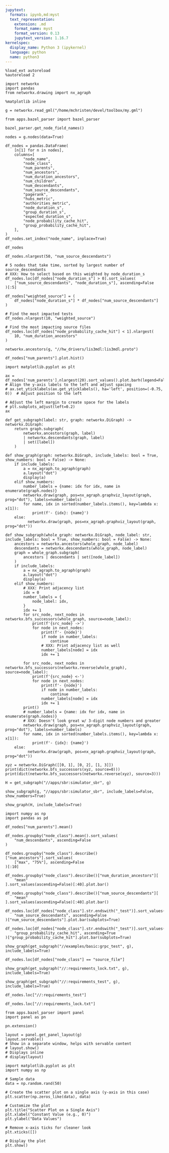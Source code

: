 ```yaml
---
jupytext:
  formats: ipynb,md:myst
  text_representation:
    extension: .md
    format_name: myst
    format_version: 0.13
    jupytext_version: 1.16.7
kernelspec:
  display_name: Python 3 (ipykernel)
  language: python
  name: python3
---
```


```{code-cell} ipython3
%load_ext autoreload
%autoreload 2
```

```{code-cell} ipython3
import networkx
import pandas
from networkx.drawing import nx_agraph
```

```{code-cell} ipython3
%matplotlib inline
```

```{code-cell} ipython3
g = networkx.read_gml("/home/mchristen/devel/toolbox/my.gml")
```

```{code-cell} ipython3
from apps.bazel_parser import bazel_parser
```

```{code-cell} ipython3
bazel_parser.get_node_field_names()
```

```{code-cell} ipython3
nodes = g.nodes(data=True)
```

```{code-cell} ipython3
df_nodes = pandas.DataFrame(
    [n[1] for n in nodes],
    columns=[
        "node_name",
        "node_class",
        "num_parents",
        "num_ancestors",
        "num_duration_ancestors",
        "num_children",
        "num_descendants",
        "num_source_descendants",
        "pagerank",
        "hubs_metric",
        "authorities_metric",
        "node_duration_s",
        "group_duration_s",
        "expected_duration_s",
        "node_probability_cache_hit",
        "group_probability_cache_hit",
    ],
)
df_nodes.set_index("node_name", inplace=True)
```

```{code-cell} ipython3
df_nodes
```

```{code-cell} ipython3
df_nodes.nlargest(50, "num_source_descendants")
```

```{code-cell} ipython3
# 5 nodes that take time, sorted by largest number of source_descendants
# XXX: How to select based on this weighted by node_duration_s
df_nodes.loc[df_nodes["node_duration_s"] > 0].sort_values(
    ["num_source_descendants", "node_duration_s"], ascending=False
)[:5]
```

```{code-cell} ipython3
df_nodes["weighted_source"] = (
    df_nodes["node_duration_s"] * df_nodes["num_source_descendants"]
)
```

```{code-cell} ipython3
# Find the most impacted tests
df_nodes.nlargest(10, "weighted_source")
```

```{code-cell} ipython3
# Find the most impacting source files
df_nodes.loc[df_nodes["node_probability_cache_hit"] < 1].nlargest(
    10, "num_duration_ancestors"
)
```

```{code-cell} ipython3
networkx.ancestors(g, "//hw_drivers/lis3mdl:lis3mdl.proto")
```

```{code-cell} ipython3
df_nodes["num_parents"].plot.hist()
```

```{code-cell} ipython3
import matplotlib.pyplot as plt

ax = df_nodes['num_parents'].nlargest(20).sort_values().plot.barh(legend=False)
# Align the y-axis labels to the left and adjust spacing
# ax.set_yticklabels(ax.get_yticklabels(), ha='left', position=(-0.75, 0))  # Adjust position to the left

# Adjust the left margin to create space for the labels
# plt.subplots_adjust(left=0.2)
ax
```

```{code-cell} ipython3
def get_subgraph(label: str, graph: networkx.DiGraph) -> networkx.DiGraph:
    return graph.subgraph(
        networkx.ancestors(graph, label)
        | networkx.descendants(graph, label)
        | set([label])
    )
```

```{code-cell} ipython3
def show_graph(graph: networkx.DiGraph, include_labels: bool = True, show_numbers: bool = False) -> None:
    if include_labels:
        a = nx_agraph.to_agraph(graph)
        a.layout("dot")
        display(a)
    elif show_numbers:
        number_labels = {name: idx for idx, name in enumerate(graph.nodes)}
        networkx.draw(graph, pos=nx_agraph.graphviz_layout(graph, prog="dot"), labels=number_labels)
        for name, idx in sorted(number_labels.items(), key=lambda x: x[1]):
            print(f'- {idx}: {name}')
    else:
          networkx.draw(graph, pos=nx_agraph.graphviz_layout(graph, prog="dot"))
```

```{code-cell} ipython3
def show_subgraph(whole_graph: networkx.DiGraph, node_label: str, include_labels: bool = True, show_numbers: bool = False) -> None:
    ancestors = networkx.ancestors(whole_graph, node_label)
    descendants = networkx.descendants(whole_graph, node_label)
    graph = whole_graph.subgraph(
        ancestors | descendants | set([node_label])
    )
    if include_labels:
        a = nx_agraph.to_agraph(graph)
        a.layout("dot")
        display(a)
    elif show_numbers:
        # XXX: Print adjacency list
        idx = 0
        number_labels = {
            node_label: idx,
        }
        idx += 1
        for src_node, next_nodes in networkx.bfs_successors(whole_graph, source=node_label):
            print(f'{src_node} ->')
            for node in next_nodes:
                print(f'- {node}')
                if node in number_labels:
                    continue
                # XXX: Print adjacency list as well
                number_labels[node] = idx
                idx += 1

        for src_node, next_nodes in networkx.bfs_successors(networkx.reverse(whole_graph), source=node_label):
            print(f'{src_node} <-')
            for node in next_nodes:
                print(f'- {node}')
                if node in number_labels:
                    continue
                number_labels[node] = idx
                idx += 1
        print()    
        # number_labels = {name: idx for idx, name in enumerate(graph.nodes)}
        # XXX: Doesn't look great w/ 3-digit node numbers and greater
        networkx.draw(graph, pos=nx_agraph.graphviz_layout(graph, prog="dot"), labels=number_labels)
        for name, idx in sorted(number_labels.items(), key=lambda x: x[1]):
            print(f'- {idx}: {name}')
    else:
          networkx.draw(graph, pos=nx_agraph.graphviz_layout(graph, prog="dot"))
```

```{code-cell} ipython3
xyz = networkx.DiGraph([[0, 1], [0, 2], [1, 3]])
print(dict(networkx.bfs_successors(xyz, source=0)))
print(dict(networkx.bfs_successors(networkx.reverse(xyz), source=3)))
```

```{code-cell} ipython3
H = get_subgraph("//apps/sbr:simulator_sbr", g)
```

```{code-cell} ipython3
show_subgraph(g, "//apps/sbr:simulator_sbr", include_labels=False, show_numbers=True)
```

```{code-cell} ipython3
show_graph(H, include_labels=True)
```

```{code-cell} ipython3
import numpy as np
import pandas as pd
```

```{code-cell} ipython3
df_nodes["num_parents"].mean()
```

```{code-cell} ipython3
df_nodes.groupby("node_class").mean().sort_values(
    "num_descendants", ascending=False
)
```

```{code-cell} ipython3
df_nodes.groupby("node_class").describe()["num_ancestors"].sort_values(
    ["max", "75%"], ascending=False
)[:10]
```

```{code-cell} ipython3
df_nodes.groupby("node_class").describe()["num_duration_ancestors"][
    "mean"
].sort_values(ascending=False)[:40].plot.bar()
```

```{code-cell} ipython3
df_nodes.groupby("node_class").describe()["num_source_descendants"][
    "mean"
].sort_values(ascending=False)[:40].plot.bar()
```

```{code-cell} ipython3
df_nodes.loc[df_nodes["node_class"].str.endswith("_test")].sort_values(
    "num_source_descendants", ascending=False
)["num_source_descendants"].plot.bar(subplots=True)
```

```{code-cell} ipython3
df_nodes.loc[df_nodes["node_class"].str.endswith("_test")].sort_values(
    "group_probability_cache_hit", ascending=True
)["group_probability_cache_hit"].plot.bar(subplots=True)
```

```{code-cell} ipython3
show_graph(get_subgraph("//examples/basic:grpc_test", g), include_labels=True)
```

```{code-cell} ipython3
df_nodes.loc[df_nodes["node_class"] == "source_file"]
```

```{code-cell} ipython3
show_graph(get_subgraph("//:requirements_lock.txt", g), include_labels=True)
```

```{code-cell} ipython3
show_graph(get_subgraph("//:requirements_test", g), include_labels=True)
```

```{code-cell} ipython3
df_nodes.loc["//:requirements_test"]
```

```{code-cell} ipython3
df_nodes.loc["//:requirements_lock.txt"]
```

```{code-cell} ipython3
from apps.bazel_parser import panel
import panel as pn

pn.extension()
```

```{code-cell} ipython3
layout = panel.get_panel_layout(g)
layout.servable()
# Show in a separate window, helps with servable content
# layout.show()
# Displays inline
# display(layout)
```

```{code-cell} ipython3
import matplotlib.pyplot as plt
import numpy as np

# Sample data
data = np.random.rand(50)

# Create the scatter plot on a single axis (y-axis in this case)
plt.scatter(np.zeros_like(data), data)

# Customize the plot
plt.title("Scatter Plot on a Single Axis")
plt.xlabel("Constant Value (e.g., 0)")
plt.ylabel("Data Values")

# Remove x-axis ticks for cleaner look
plt.xticks([])

# Display the plot
plt.show()
```

```{code-cell} ipython3

```
